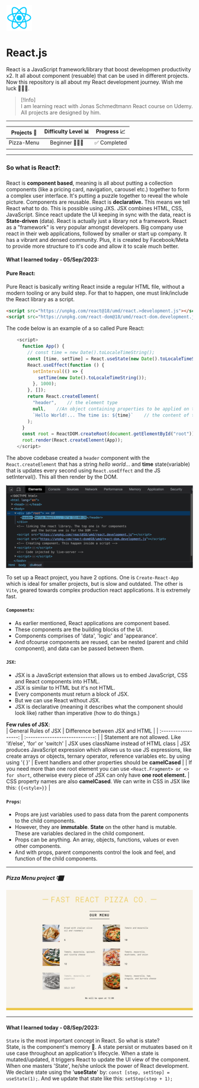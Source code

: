 <img src="project-images/react-logo.png" alt="React logo" width=70 height="70">

# React.js

React is a JavaScript framework/library that boost developmen productivity x2. It all about component (resuable) that can be used in different projects. Now this repository is all about my React development journey. Wish me luck 💪🏽💯.

> [!Info]  
> I am learning react with Jonas Schmedtmann React course on Udemy. All projects are designed by him.

---

| Projects 👫 | Difficulty Level 📊 | Progress 📈  |
| :---------: | :-----------------: | :----------: |
| Pizza-Menu  |     Beginner 🏃🏽‍♂️     | ✅ Completed |
|             |                     |              |

---

### So what is React❓:

React is **component based**, meaning is all about putting a collection components (like a pricing card, navigation, carousel etc.) together to form a complex user interface. It's putting a puzzle together to reveal the whole picture. Components are reusable. React is **declarative.** This means we tell React what to do. This is possible using JXS. JSX combines HTML, CSS, JavaScript. Since react update the UI keeping in sync with the data, react is **State-driven** (data). React is actually just a library not a framework. React as a "framework" is very popular amongst developers. Big company use react in their web applications, followed by smaller or start up company. It has a vibrant and densed community. Plus, it is created by Facebook/Meta to provide more structure to it's code and allow it to scale much better.

#### What I learned today - 05/Sep/2023:

#### Pure React:

Pure React is basically writing React inside a regular HTML file, without a modern tooling or any build step. For that to happen, one must link/include the React library as a script.

```html
<script src="https://unpkg.com/react@18/umd/react.>development.js"></script>
<script src="https://unpkg.com/react-dom@18/umd/react-dom.development.js"></script>
```

The code below is an example of a so called Pure React:

```js
    <script>
      function App() {
        // const time = new Date().toLocaleTimeString();
        const [time, setTime] = React.useState(new Date().toLocaleTimeString());
        React.useEffect(function () {
          setInterval(() => {
            setTime(new Date().toLocaleTimeString());
          }, 1000);
        }, []);
        return React.createElement(
          "header",    // the element type
          null,    //An object containing properties to be applied on the element - in this case there is no property so 'null' is passed.
          `Hello World!... The time is: ${time}`    // the content of the element. Also reffered to as children
        );
      }
      const root = ReactDOM.createRoot(document.getElementById("root"));
      root.render(React.createElement(App));
    </script>
```

The above codebase created a `header` component with the `React.createElement` that has a string _hello world..._ and **time** state(variable) that is updates every second using `React.useEffect` and the JS setInterval(). This all then render by the DOM.

![DOM screenshot](project-images/DOM-screenshot.png)

To set up a React project, you have 2 options. One is `Create-React-App` which is ideal for smaller projects, but is slow and outdated. The other is `Vite`, geared towards complex production react applications. It is extremely fast.

#### `Components`:

- As earlier mentioned, React applications are component based.
- These components are the building blocks of the UI.
- Components comprises of 'data', 'logic' and 'appearance'.
- And ofcourse components are reused, can be nested (parent and child component), and data can be passed between them.

#### `JSX`:

- JSX is a JavaScript extension that allows us to embed JavaScript, CSS and React components into HTML.
- JSX is similar to HTML but it's not HTML.
- Every components must return a block of JSX.
- But we can use React without JSX.
- JSX is declarative (meaning it describes what the component should look like) rather than imperative (how to do things.)

**Few rules of JSX**:  
| General Rules of JSX | Difference between JSX and HTML |
| :------------------: | :-----------------------------: |
| Statement are not allowed. Like 'if/else', 'for' or 'switch' | JSX uses className instead of HTML class |
JSX produces JavaScript expression which allows us to use JS expressions, like create arrays or objects, ternary operator, reference variables etc. by using using '{ }' | Event handlers and other properties should be **camelCased** |
| If you need more than one root element you can use `<React.Fragment> or <> for short`, otherwise every piece of JSX can only have **one root element.** | CSS property names are also **camelCased**. We can write in CSS in JSX like this: `{{<style>}}` |

#### `Props`:

- Props are just variables used to pass data from the parent components to the child components.
- However, they are **immutable**. **State** on the other hand is mutable. These are variables declared in the child component.
- Props can be anything. An array, objects, functions, values or even other components.
- And with props, parent components control the look and feel, and function of the child components.

---

##### Pizza Menu project 👇🏾

![pizza menu image](project-images/pizza-menu.webp)

---

#### What I learned today - 08/Sep/2023:

`State` is the most important concept in React. So what is state?  
State, is the component's memory 🧠. A state persist or mutuates based on it use case throughout an application's lifecycle. When a state is mutated/updated, it triggers React to update the UI view of the component. When one masters 'State', he/she unlock the power of React development.  
We declare state using the '**useState**' by: `const [step, setStep] = useState(1);`.
And we update that state like this: `setStep(step + 1);`
